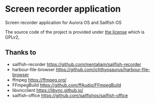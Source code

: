 # Screen recorder application

Screen recorder application for Aurora OS and Sailfish OS

The source code of the project is provided under
[the license](LICENSE) which is GPLv2,

## Thanks to
- sailfish-recorder https://github.com/mentaljam/sailfish-recorder
- harbour-file-browser https://github.com/ichthyosaurus/harbour-file-browser
- ffmpeg https://ffmpeg.org/
- FFmpegBuild https://github.com/ffAudio/FFmpegBuild
- libvncclient https://libvnc.github.io/
- sailfish-office https://github.com/sailfishos/sailfish-office

